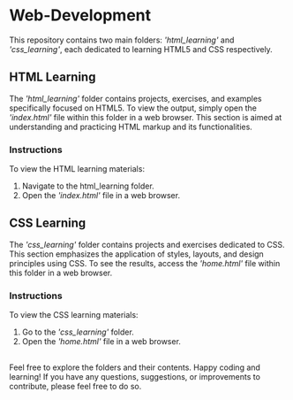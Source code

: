 # Web-Development
This repository contains two main folders: *'html_learning'* and *'css_learning'*, each dedicated to learning HTML5 and CSS respectively.

## HTML Learning
The *'html_learning'* folder contains projects, exercises, and examples specifically focused on HTML5. To view the output, simply open the *'index.html'* file within this folder in a web browser. This section is aimed at understanding and practicing HTML markup and its functionalities.

### Instructions
To view the HTML learning materials:

1. Navigate to the html_learning folder.
2. Open the *'index.html'* file in a web browser.

## CSS Learning
The *'css_learning'* folder contains projects and exercises dedicated to CSS. This section emphasizes the application of styles, layouts, and design principles using CSS. To see the results, access the *'home.html'* file within this folder in a web browser.

### Instructions
To view the CSS learning materials:

1. Go to the *'css_learning'* folder.
2. Open the *'home.html'* file in a web browser.

##

Feel free to explore the folders and their contents. Happy coding and learning! If you have any questions, suggestions, or improvements to contribute, please feel free to do so.
